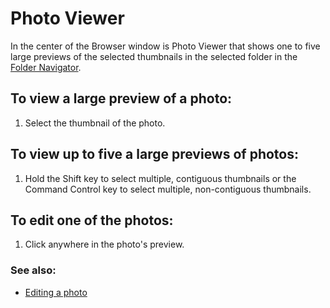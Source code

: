 Photo Viewer
============

In the center of the Browser window is Photo Viewer that shows one to
five large previews of the selected thumbnails in the selected folder in
the [Folder Navigator](Navigating_Folders.html).

To view a large preview of a photo:
-----------------------------------

1.  Select the thumbnail of the photo.

To view up to five a large previews of photos:
----------------------------------------------

1.  Hold the Shift key to select multiple, contiguous thumbnails or the
    Command Control key to select multiple, non-contiguous thumbnails.

To edit one of the photos:
--------------------------

1.  Click anywhere in the photo's preview.

### See also:

-   [Editing a photo](Photos-Editing.html)

